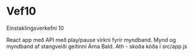 # Vef10
Einstaklingsverkefni 10

React app með API með play/pause virkni fyrir myndband. 
Mynd og myndband af stangveiði geitinni Árna Bald. 
Ath - skoða kóða í src/app.js
